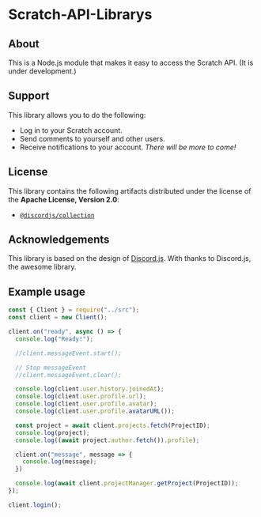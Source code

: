 # Scratch-API-Librarys

## About
This is a Node.js module that makes it easy to access the Scratch API.
(It is under development.)

## Support
This library allows you to do the following:
- Log in to your Scratch account.
- Send comments to yourself and other users.
- Receive notifications to your account.
_There will be more to come!_

## License
This library contains the following artifacts distributed under the license of the **Apache License, Version 2.0**:
- [`@discordjs/collection`](https://github.com/discordjs/discord.js/tree/main/packages/collection)

## Acknowledgements
This library is based on the design of [Discord.js](https://github.com/discordjs/discord.js). With thanks to Discord.js, the awesome library.

## Example usage
```js
const { Client } = require("../src");
const client = new Client();

client.on("ready", async () => {
  console.log("Ready!");

  //client.messageEvent.start();

  // Stop messageEvent
  //client.messageEvent.clear();

  console.log(client.user.history.joinedAt);
  console.log(client.user.profile.url);
  console.log(client.user.profile.avatar);
  console.log(client.user.profile.avatarURL());

  const project = await client.projects.fetch(ProjectID);
  console.log(project);
  console.log((await project.author.fetch()).profile);

  client.on("message", message => {
    console.log(message);
  })

  console.log(await client.projectManager.getProject(ProjectID));
});

client.login();
```
